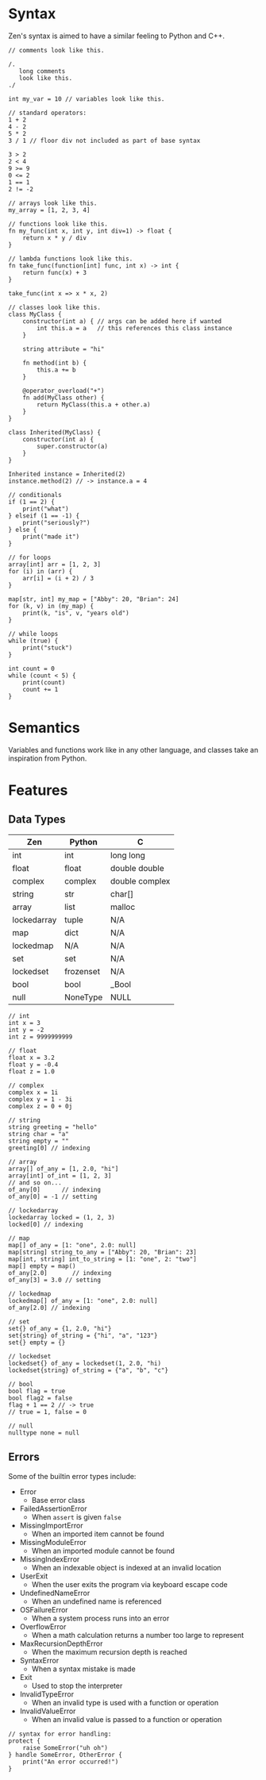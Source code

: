 # Syntax
Zen's syntax is aimed to have a similar feeling to Python and C++.

```
// comments look like this.

/.
   long comments
   look like this.
./

int my_var = 10 // variables look like this.

// standard operators:
1 + 2
4 - 2
5 * 2
3 / 1 // floor div not included as part of base syntax

3 > 2
2 < 4
9 >= 9
0 <= 2
1 == 1
2 != -2

// arrays look like this.
my_array = [1, 2, 3, 4]

// functions look like this.
fn my_func(int x, int y, int div=1) -> float {
    return x * y / div
}

// lambda functions look like this.
fn take_func(function[int] func, int x) -> int {
    return func(x) + 3
}

take_func(int x => x * x, 2)

// classes look like this.
class MyClass {
    constructor(int a) { // args can be added here if wanted
        int this.a = a   // this references this class instance
    }

    string attribute = "hi"

    fn method(int b) {
        this.a += b
    }

    @operator_overload("+")
    fn add(MyClass other) {
        return MyClass(this.a + other.a)
    }
}

class Inherited(MyClass) {
    constructor(int a) {
        super.constructor(a)
    }
}

Inherited instance = Inherited(2)
instance.method(2) // -> instance.a = 4

// conditionals
if (1 == 2) {
    print("what")
} elseif (1 == -1) {
    print("seriously?")
} else {
    print("made it")
}

// for loops
array[int] arr = [1, 2, 3]
for (i) in (arr) {
    arr[i] = (i + 2) / 3
}

map[str, int] my_map = ["Abby": 20, "Brian": 24]
for (k, v) in (my_map) {
    print(k, "is", v, "years old")
}

// while loops
while (true) {
    print("stuck")
}

int count = 0
while (count < 5) {
    print(count)
    count += 1
}
```

# Semantics
Variables and functions work like in any other language, and classes take an inspiration from Python.

# Features

## Data Types
| Zen         | Python    | C              |
| ----------- | --------- | -------------- |
| int         | int       | long long      |
| float       | float     | double double  |
| complex     | complex   | double complex |
| string      | str       | char[]         |
| array       | list      | malloc         |
| lockedarray | tuple     | N/A            |
| map         | dict      | N/A            |
| lockedmap   | N/A       | N/A            |
| set         | set       | N/A            |
| lockedset   | frozenset | N/A            |
| bool        | bool      | _Bool          |
| null        | NoneType  | NULL           |
```
// int
int x = 3
int y = -2
int z = 9999999999

// float
float x = 3.2
float y = -0.4
float z = 1.0

// complex
complex x = 1i
complex y = 1 - 3i
complex z = 0 + 0j

// string
string greeting = "hello"
string char = "a"
string empty = ""
greeting[0] // indexing

// array
array[] of_any = [1, 2.0, "hi"]
array[int] of_int = [1, 2, 3]
// and so on...
of_any[0]      // indexing
of_any[0] = -1 // setting

// lockedarray
lockedarray locked = (1, 2, 3)
locked[0] // indexing

// map
map[] of_any = [1: "one", 2.0: null]
map[string] string_to_any = ["Abby": 20, "Brian": 23]
map[int, string] int_to_string = [1: "one", 2: "two"]
map[] empty = map()
of_any[2.0]       // indexing
of_any[3] = 3.0 // setting

// lockedmap
lockedmap[] of_any = [1: "one", 2.0: null]
of_any[2.0] // indexing

// set
set{} of_any = {1, 2.0, "hi"}
set{string} of_string = {"hi", "a", "123"}
set{} empty = {}

// lockedset
lockedset{} of_any = lockedset(1, 2.0, "hi)
lockedset{string} of_string = {"a", "b", "c"}

// bool
bool flag = true
bool flag2 = false
flag + 1 == 2 // -> true
// true = 1, false = 0

// null
nulltype none = null
```

## Errors
Some of the builtin error types include:
* Error
  * Base error class
* FailedAssertionError
  * When `assert` is given `false`
* MissingImportError
  * When an imported item cannot be found
* MissingModuleError
  * When an imported module cannot be found
* MissingIndexError
  * When an indexable object is indexed at an invalid location
* UserExit
  * When the user exits the program via keyboard escape code
* UndefinedNameError
  * When an undefined name is referenced
* OSFailureError
  * When a system process runs into an error
* OverflowError
  * When a math calculation returns a number too large to represent
* MaxRecursionDepthError
  * When the maximum recursion depth is reached
* SyntaxError
  * When a syntax mistake is made
* Exit
  * Used to stop the interpreter
* InvalidTypeError
  * When an invalid type is used with a function or operation
* InvalidValueError
  * When an invalid value is passed to a function or operation

```
// syntax for error handling:
protect {
    raise SomeError("uh oh")
} handle SomeError, OtherError {
    print("An error occurred!")
}
```
